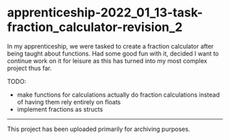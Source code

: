 # apprenticeship-2022_01_13-task-fraction_calculator-revision_2

In my apprenticeship, we were tasked to create a fraction calculator after being taught about functions. Had some good fun with it, decided I want to continue work on it for leisure as this has turned into my most complex project thus far.

TODO:
 - make functions for calculations actually do fraction calculations instead of having them rely entirely on floats
 - implement fractions as structs

---

This project has been uploaded primarily for archiving purposes.

